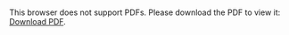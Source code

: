 <object data="./Report/main.pdf" type="application/pdf" width="700px" height="700px">
    <embed src="./Report/main.pdf">
        <p>This browser does not support PDFs. Please download the PDF to view it: <a href="./Report/main.pdf">Download PDF</a>.</p>
    </embed>
</object>